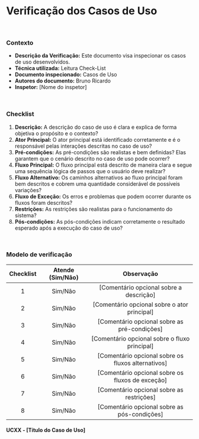 # **Verificação dos Casos de Uso**

<br />

### Contexto

- **Descrição da Verificação:** Este documento visa inspecionar os casos de uso desenvolvidos.
- **Técnica utilizada:** Leitura Check-List
- **Documento inspecionado:** Casos de Uso
- **Autores do documento:** Bruno Ricardo
- **Inspetor:** [Nome do inspetor]

<br />

### Checklist

1. **Descrição:** A descrição do caso de uso é clara e explica de forma objetiva o propósito e o contexto?
2. **Ator Principal:** O ator principal está identificado corretamente e é o responsável pelas interações descritas no caso de uso?
3. **Pré-condições:** As pré-condições são realistas e bem definidas? Elas garantem que o cenário descrito no caso de uso pode ocorrer?
4. **Fluxo Principal:** O fluxo principal está descrito de maneira clara e segue uma sequência lógica de passos que o usuário deve realizar?
5. **Fluxo Alternativo:** Os caminhos alternativos ao fluxo principal foram bem descritos e cobrem uma quantidade considerável de possíveis variações?
6. **Fluxo de Exceção:** Os erros e problemas que podem ocorrer durante os fluxos foram descritos?
7. **Restrições:** As restrições são realistas para o funcionamento do sistema?
8. **Pós-condições:** As pós-condições indicam corretamente o resultado esperado após a execução do caso de uso?

<br />

### Modelo de verificação

| Checklist             | Atende (Sim/Não) | Observação                          |
|:---------------------:|:----------------:|:-----------------------------------:|
| 1                     | Sim/Não          | [Comentário opcional sobre a descrição]      |
| 2                     | Sim/Não          | [Comentário opcional sobre o ator principal] |
| 3                     | Sim/Não          | [Comentário opcional sobre as pré-condições] |
| 4                     | Sim/Não          | [Comentário opcional sobre o fluxo principal]|
| 5                     | Sim/Não          | [Comentário opcional sobre os fluxos alternativos] |
| 6                     | Sim/Não          | [Comentário opcional sobre os fluxos de exceção]   |
| 7                     | Sim/Não          | [Comentário opcional sobre as restrições]          |
| 8                     | Sim/Não          | [Comentário opcional sobre as pós-condições]       |

#### UCXX - [Título do Caso de Uso]
